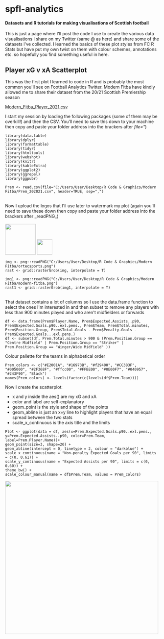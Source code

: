 # spfl-analytics
#### Datasets and R tutorials for making visualisations of Scottish football


This is just a page where I'll post the code I use to create the various data visualisations I share on my Twitter (same @ as here) and share some of the datasets I've collected. I learned the basics of these plot styles from FC R Stats but have put my own twist on them with colour schemes, annotations etc. so hopefully you find something useful in here.



## Player xG v xA Scatterplot

This was the first plot I learned to code in R and is probably the most common you'll see on Football Analytics Twitter. Modern Fitba have kindly allowed me to share their dataset from the 20/21 Scottish Premiership season

[Modern_Fitba_Player_2021.csv](https://github.com/cunningcolin/spfl-analytics/files/7009842/Modern_Fitba_Player_2021.csv)


I start my session by loading the following packages (some of them may be overkill!) and then the CSV. You'll need to save this down to your machine then copy and paste your folder address into the brackers after _file="_)


```
library(data.table)
library(dplyr)
library(formattable)
library(tidyr) 
library(htmltools)
library(webshot)
library(knitr)
library(kableExtra) 
library(ggplot2)
library(ggrepel)
library(ggpubr)

Prem <- read.csv(file="C:/Users/User/Desktop/R Code & Graphics/Modern Fitba/Prem_202021.csv", header=TRUE, sep=",")
```
<br />
Now I upload the logos that I'll use later to watermark my plot (again you'll need to save these down then copy and paste your folder address into the brackers after _readPNG_) <br />
<br />
<img src="https://user-images.githubusercontent.com/87502071/129967459-0e827676-190d-47b5-973e-5464af84685d.png" height="100">      <img src="https://user-images.githubusercontent.com/87502071/129967192-066ebb98-aa2c-4d05-b1cc-818a60fc684b.png" height="50">



```
img <- png::readPNG("C:/Users/User/Desktop/R Code & Graphics/Modern Fitba/ortecsports.png")
rast <- grid::rasterGrob(img, interpolate = T)

img1 <- png::readPNG("C:/Users/User/Desktop/R Code & Graphics/Modern Fitba/modern-fitba.png")
rast1 <- grid::rasterGrob(img1, interpolate = T)
```


<br />
That dataset contains a lot of columns so I use the data.frame function to select the ones I'm interested in and then subset to remove any players with less than 900 minutes played and who aren't midfielders or forwards


 
```
df <- data.frame(Prem$Player.Name, Prem$Expected.Assists..p90, Prem$Expected.Goals.p90..exl.pens., Prem$Team, Prem$Total.minutes, Prem$Position.Group, Prem$Total.Goals - Prem$Penalty.Goals - Prem$Expected.Goals...exl.pens.)
df <- subset(df, Prem.Total.minutes > 900 & (Prem.Position.Group == "Centre Midfield" | Prem.Position.Group == "Striker" | Prem.Position.Group == "Winger/Wide Midfield" ))
```

Colour pallette for the teams in alphabetical order

```
Prem_colors <- c("#E2001A", "#16973B", "#f29400", "#CC383F", "#005000", "#2F368F", "#ffcc00", "#FFBE00", "#0E00F7", "#040957", "#243F90", "Black")   
names(Prem_colors) <- levels(factor(c(levels(df$Prem.Team))))
```

Now I create the scatterplot:
- x and y inside the aes() are my xG and xA
- color and label are self-explanatory
- geom_point is the style and shape of the points 
- geom_abline is just an x=y line to highlight players that have an equal spread between the two stats
- scale_x_continuous is the axis title and the limits

```
Plot <- ggplot(data = df, aes(x=Prem.Expected.Goals.p90..exl.pens., y=Prem.Expected.Assists..p90, color=Prem.Team, label=Prem.Player.Name))+ 
geom_point(size=3, shape=20) +
geom_abline(intercept = 0, linetype = 2, colour = "darkblue") + 
scale_x_continuous(name = "Non-penalty Expected Goals per 90", limits = c(0, 0.61)) +
scale_y_continuous(name = "Expected Assists per 90", limits = c(0, 0.60)) + 
theme_bw() +
scale_colour_manual(name = df$Prem.Team, values = Prem_colors)
```


<img src="https://user-images.githubusercontent.com/87502071/136096009-1194e347-8d30-46b2-ab94-ebce48458fee.png" height="500">












